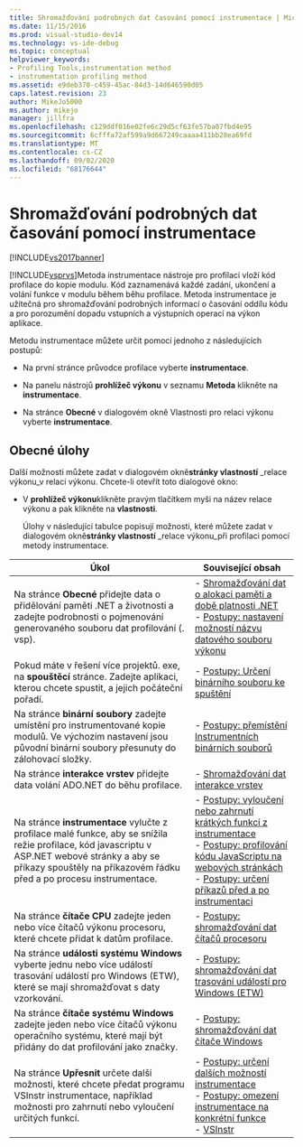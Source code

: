 ```yaml
---
title: Shromažďování podrobných dat časování pomocí instrumentace | Microsoft Docs
ms.date: 11/15/2016
ms.prod: visual-studio-dev14
ms.technology: vs-ide-debug
ms.topic: conceptual
helpviewer_keywords:
- Profiling Tools,instrumentation method
- instrumentation profiling method
ms.assetid: e9deb370-c459-45ac-84d3-14d646590d05
caps.latest.revision: 23
author: MikeJo5000
ms.author: mikejo
manager: jillfra
ms.openlocfilehash: c129ddf016e02fe6c29d5cf63fe57ba07fbd4e95
ms.sourcegitcommit: 6cfffa72af599a9d667249caaaa411bb28ea69fd
ms.translationtype: MT
ms.contentlocale: cs-CZ
ms.lasthandoff: 09/02/2020
ms.locfileid: "68176644"
---
```

# <a name="collecting-detailed-timing-data-by-using-instrumentation"></a>Shromažďování podrobných dat časování pomocí instrumentace
[!INCLUDE[vs2017banner](../includes/vs2017banner.md)]

[!INCLUDE[vsprvs](../includes/vsprvs-md.md)]Metoda instrumentace nástroje pro profilaci vloží kód profilace do kopie modulu. Kód zaznamenává každé zadání, ukončení a volání funkce v modulu během běhu profilace. Metoda instrumentace je užitečná pro shromažďování podrobných informací o časování oddílu kódu a pro porozumění dopadu vstupních a výstupních operací na výkon aplikace.  
  
 Metodu instrumentace můžete určit pomocí jednoho z následujících postupů:  
  
- Na první stránce průvodce profilace vyberte **instrumentace**.  
  
- Na panelu nástrojů **prohlížeč výkonu** v seznamu **Metoda** klikněte na **instrumentace**.  
  
- Na stránce **Obecné** v dialogovém okně Vlastnosti pro relaci výkonu vyberte **instrumentace**.  
  
## <a name="common-tasks"></a>Obecné úlohy  
 Další možnosti můžete zadat v dialogovém okně**stránky vlastností** _relace výkonu_v relaci výkonu. Chcete-li otevřít toto dialogové okno:  
  
- V **prohlížeč výkonu**klikněte pravým tlačítkem myši na název relace výkonu a pak klikněte na **vlastnosti**.  
  
  Úlohy v následující tabulce popisují možnosti, které můžete zadat v dialogovém okně**stránky vlastností** _relace výkonu_při profilaci pomocí metody instrumentace.  
  
|Úkol|Související obsah|  
|----------|---------------------|  
|Na stránce **Obecné** přidejte data o přidělování paměti .NET a životnosti a zadejte podrobnosti o pojmenování generovaného souboru dat profilování (. vsp).|-   [Shromažďování dat o alokaci paměti a době platnosti .NET](../profiling/collecting-dotnet-memory-allocation-and-lifetime-data.md)<br />-   [Postupy: nastavení možností názvu datového souboru výkonu](../profiling/how-to-set-performance-data-file-name-options.md)|  
|Pokud máte v řešení více projektů. exe, na **spouštěcí** stránce. Zadejte aplikaci, kterou chcete spustit, a jejich počáteční pořadí.|-   [Postupy: Určení binárního souboru ke spuštění](../profiling/how-to-specify-the-binary-to-start.md)|  
|Na stránce **binární soubory** zadejte umístění pro instrumentované kopie modulů. Ve výchozím nastavení jsou původní binární soubory přesunuty do zálohovací složky.|-   [Postupy: přemístění Instrumentních binárních souborů](../profiling/how-to-relocate-instrumented-binaries.md)|  
|Na stránce **interakce vrstev** přidejte data volání ADO.NET do běhu profilace.|-   [Shromažďování dat interakce vrstev](../profiling/collecting-tier-interaction-data.md)|  
|Na stránce **instrumentace** vylučte z profilace malé funkce, aby se snížila režie profilace, kód javascriptu v ASP.NET webové stránky a aby se příkazy spouštěly na příkazovém řádku před a po procesu instrumentace.|-   [Postupy: vyloučení nebo zahrnutí krátkých funkcí z instrumentace](../profiling/how-to-exclude-or-include-short-functions-from-instrumentation.md)<br />-   [Postupy: profilování kódu JavaScriptu na webových stránkách](../profiling/how-to-profile-javascript-code-in-web-pages.md)<br />-   [Postupy: určení příkazů před a po instrumentaci](../profiling/how-to-specify-pre-and-post-instrument-commands.md)|  
|Na stránce **čítače CPU** zadejte jeden nebo více čítačů výkonu procesoru, které chcete přidat k datům profilace.|-   [Postupy: shromažďování dat čítačů procesoru](../profiling/how-to-collect-cpu-counter-data.md)|  
|Na stránce **události systému Windows** vyberte jednu nebo více událostí trasování událostí pro Windows (ETW), které se mají shromažďovat s daty vzorkování.|-   [Postupy: shromažďování dat trasování událostí pro Windows (ETW)](../profiling/how-to-collect-event-tracing-for-windows-etw-data.md)|  
|Na stránce **čítače systému Windows** zadejte jeden nebo více čítačů výkonu operačního systému, které mají být přidány do dat profilování jako značky.|-   [Postupy: shromažďování dat čítače Windows](../profiling/how-to-collect-windows-counter-data.md)|  
|Na stránce **Upřesnit** určete další možnosti, které chcete předat programu VSInstr instrumentace, například možnosti pro zahrnutí nebo vyloučení určitých funkcí.|-   [Postupy: určení dalších možností instrumentace](../profiling/how-to-specify-additional-instrumentation-options.md)<br />-   [Postupy: omezení instrumentace na konkrétní funkce](../profiling/how-to-limit-instrumentation-to-specific-functions.md)<br />-   [VSInstr](../profiling/vsinstr.md)|
